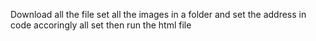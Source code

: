 Download all the file 
set all the images in a folder and set the address in code accoringly
all set then run the html file 
